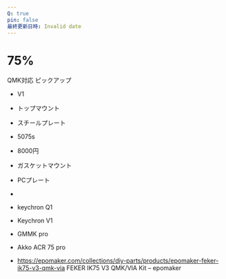 ```yaml
---
Q: true
pin: false
最終更新日時: Invalid date
---
```

# 75%

QMK対応 ピックアップ

- V1  
- トップマウント  
- スチールプレート  
- 5075s  
- 8000円  
- ガスケットマウント  
- PCプレート  
-  

- keychron Q1
- Keychron V1
- GMMK pro
- Akko ACR 75 pro
- https://epomaker.com/collections/diy-parts/products/epomaker-feker-ik75-v3-qmk-via FEKER IK75 V3 QMK/VIA Kit – epomaker